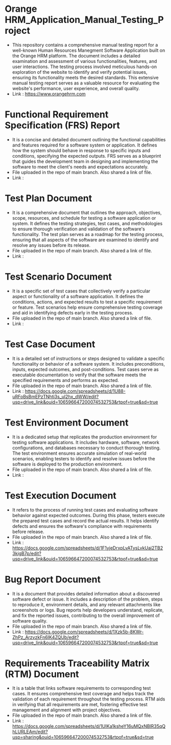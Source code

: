 # Orange HRM_Application_Manual_Testing_Project
* This repository contains a comprehensive manual testing report for a well-known Human Resources Manegment Software Application built on the Orange HRM platform. The document includes a detailed examination and assessment of various functionalities, features, and user interactions. The testing process involved meticulous hands-on exploration of the website to identify and verify potential issues, ensuring its functionality meets the desired standards. This extensive manual testing report serves as a valuable resource for evaluating the website's performance, user experience, and overall quality.
* Link : https://www.orangehrm.com

# Functional Requirement Specification (FRS) Report
* It is a concise and detailed document outlining the functional capabilities and features required for a software system or application. It defines how the system should behave in response to specific inputs and conditions, specifying the expected outputs. FRS serves as a blueprint that guides the development team in designing and implementing the software to meet the client's needs and expectations accurately.
* File uploaded in the repo of main branch. Also shared a link of file.
* Link : 
  
# Test Plan Document
* It is a comprehensive document that outlines the approach, objectives, scope, resources, and schedule for testing a software application or system. It defines the testing strategies, test cases, and methodologies to ensure thorough verification and validation of the software's functionality. The test plan serves as a roadmap for the testing process, ensuring that all aspects of the software are examined to identify and resolve any issues before its release.
* File uploaded in the repo of main branch. Also shared a link of file.
* Link : 
  
# Test Scenario Document
* It is a specific set of test cases that collectively verify a particular aspect or functionality of a software application. It defines the conditions, actions, and expected results to test a specific requirement or feature. Test scenarios help ensure comprehensive testing coverage and aid in identifying defects early in the testing process.
* File uploaded in the repo of main branch. Also shared a link of file.
* Link : 
  
# Test Case Document
* It is a detailed set of instructions or steps designed to validate a specific functionality or behavior of a software system. It includes preconditions, inputs, expected outcomes, and post-conditions. Test cases serve as executable documentation to verify that the software meets the specified requirements and performs as expected.
* File uploaded in the repo of main branch. Also shared a link of file.
* Link : https://docs.google.com/spreadsheets/d/1U88-uRFoBsBmEPzTNhti3s_ul2hx_dWW/edit?usp=drive_link&ouid=106596647200074532753&rtpof=true&sd=true
  
# Test Environment Document
* It is a dedicated setup that replicates the production environment for testing software applications. It includes hardware, software, network configurations, and databases necessary to conduct thorough testing. The test environment ensures accurate simulation of real-world scenarios, enabling testers to identify and resolve issues before the software is deployed to the production environment.
* File uploaded in the repo of main branch. Also shared a link of file.
* Link : 
  
# Test Execution Document
* It refers to the process of running test cases and evaluating software behavior against expected outcomes. During this phase, testers execute the prepared test cases and record the actual results. It helps identify defects and ensures the software's compliance with requirements before release.
* File uploaded in the repo of main branch. Also shared a link of file.
* Link : https://docs.google.com/spreadsheets/d/1F1yjeDrxpLvATysLvkUaj2TB23kigB7p/edit?usp=drive_link&ouid=106596647200074532753&rtpof=true&sd=true

# Bug Report Document
* It is a document that provides detailed information about a discovered software defect or issue. It includes a description of the problem, steps to reproduce it, environment details, and any relevant attachments like screenshots or logs. Bug reports help developers understand, replicate, and fix the reported issues, contributing to the overall improvement of software quality.
* File uploaded in the repo of main branch. Also shared a link of file.
* Link : https://docs.google.com/spreadsheets/d/1Xzk5b-8KWr-ZhPz_ArzvzkFn6IK4ZQUb/edit?usp=drive_link&ouid=106596647200074532753&rtpof=true&sd=true

# Requirements Traceability Matrix (RTM) Document
* It is a table that links software requirements to corresponding test cases. It ensures comprehensive test coverage and helps track the validation of each requirement throughout the testing process. RTM aids in verifying that all requirements are met, fostering effective test management and alignment with project objectives.
* File uploaded in the repo of main branch. Also shared a link of file.
* Link : https://docs.google.com/spreadsheets/d/1UIKa1ksheY16uMQxNBlR35qQhLURLEAm/edit?usp=sharing&ouid=106596647200074532753&rtpof=true&sd=true



